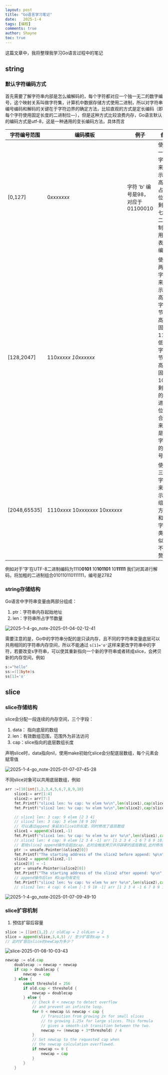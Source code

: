 ```yaml
---
layout: post
title: "Go语言学习笔记"
date:   2025-1-4
tags: [编程]
comments: true
author: Shayne
toc: true
---
```

这篇文章中，我将整理我学习Go语言过程中的笔记

<!-- more -->

## string

### 默认字符编码方式

首先需要了解字符串内部是怎么编解码的，每个字符都对应一个独一无二的数字编号，这个映射关系叫做字符集，计算机中数据存储方式使用二进制，所以对字符串编号编码和解码的关键在于字符边界的确定方法，比较直观的方式是定长编码（即每个字符使用固定长度的二进制位—），但是这种方式比较浪费内存，Go语言默认的编码方式是utf-8，这是一种通用的变长编码方法，具体而言

| 字符编号范围 | 编码模板                                  | 例子                              | 备注                                                                                                          |
| ------------ | ----------------------------------------- | --------------------------------- | ------------------------------------------------------------------------------------------------------------- |
| [0,127]      | 0*xxxxxxx*                              | 字符 'b' 编号是98，对应于01100010 | 使用一个字节来表示，高位0占位，剩下七位二进制位用于表示编号                                                   |
| [128,2047]   | 110*xxxxx *10*xxxxxx*                |                                   | 使用两个字节来表示，高位字节，高位固定110；<br />低位字节，高位固定10，剩余的二进制位组合起来就是该字符的编号 |
| [2048,65535] | 1110*xxxx* 10*xxxxxxx* 10*xxxxxx* |                                   | 使用三个字节来表示，组合方式和双字节类似，不作赘述                                                            |

例如对于’字‘在UTF-8二进制编码为1110**0101** 10**101101** 10**11111** 我们对其进行解码，将加粗的二进制组合010110110111111，编号是2782

### string存储结构

Go语言中字符串变量由两部分组成：

1. ptr：字符串内存起始地址
2. len：字符串所占字节数量

![2025-1-4-go_note-2025-01-04-02-12-41](https://secret-land.oss-cn-hangzhou.aliyuncs.com/blog/2025-1-4-go_note-2025-01-04-02-12-41.png)

需要注意的是，Go中的字符串分配的是只读内存，且不同的字符串变量底层可以共用相同的字符串内存空间，所以不能通过 `s[1]='o'`这样来更改字符串中的字符，若要改变s字符串，可以使其重新指向一个新的字符串或者转成slice，会拷贝新的内存空间，例如

```go
s:="hello"
ss:=([]byte)s
ss[1]='o'
```

## slice

### slice存储结构

slice会分配一段连续的内存空间，三个字段：

1. data： 指向底层的数组
2. len：有效数组范围，范围外为非法访问
3. cap：slice指向的底层数组长度

声明slice时，data指向nil，使用make初始化slice会分配底层数组，每个元素会赋零值

![2025-1-4-go_note-2025-01-07-07-45-28](https://secret-land.oss-cn-hangzhou.aliyuncs.com/blog/2025-1-4-go_note-2025-01-07-07-45-28.png)

不同slice对象可以共用底层数组，例如

```go
arr :=[10]int{1,2,3,4,5,6,7,8,9,10}
	slice1:= arr[1:4]
	slice2:= arr[7:]
	fmt.Printf("slice1 len: %v cap: %v elem %v\n",len(slice1),cap(slice1),slice1)
	fmt.Printf("slice2 len: %v cap: %v elem %v\n",len(slice2),cap(slice2),slice2)

	// slice1 len: 3 cap: 9 elem [2 3 4]
	// slice2 len: 3 cap: 3 elem [8 9 10]
	// 可以通过append 来延长slice1的长度，同时修改了底层数组
	slice1 = append(slice1,-1)
	fmt.Printf("slice1 len: %v cap: %v elem %v arr %v\n",len(slice1),cap(slice1),slice1,arr)
	// slice1 len: 4 cap: 9 elem [2 3 4 -1] arr [1 2 3 4 -1 6 7 8 9 10]
	// 若给slice2 append操作会超出cap，此时会触发拷贝并开辟新的底层数组,此时修改元素不会影响arr
	ptr := unsafe.Pointer(&slice2[0])
    fmt.Printf("The starting address of the slice2 before append: %p\n", ptr)
	slice2 = append(slice2,-1)
	slice2[0] = -1
	ptr = unsafe.Pointer(&slice2[0])
    fmt.Printf("The starting address of the slice2 after append: %p\n", ptr)
	// append操作后len 和cap均有变化 
	fmt.Printf("slice2 len: %v cap: %v elem %v arr %v\n",len(slice2),cap(slice2),slice2,arr)
	// slice2 len: 4 cap: 6 elem [-1 9 10 -1] arr [1 2 3 4 -1 6 7 8 9 10] 
```

![2025-1-4-go_note-2025-01-07-09-49-10](https://secret-land.oss-cn-hangzhou.aliyuncs.com/blog/2025-1-4-go_note-2025-01-07-09-49-10.png)

### slice扩容机制

1. 预估扩容后容量

```go
slice := []int{1,2} // oldCap = 2 oldLen = 2
slice = append(slice,3,4,5) // 至少扩容到cap = 5
// 此时扩容后slice的newCap为多少？
```

![slice-2025-01-08-10-03-43](https://secret-land.oss-cn-hangzhou.aliyuncs.com/blog/slice-2025-01-08-10-03-43.png)

```go
newcap := old.cap
	doublecap := newcap + newcap
	if cap > doublecap {
		newcap = cap
	} else {
		const threshold = 256
		if old.cap < threshold {
			newcap = doublecap
		} else {
			// Check 0 < newcap to detect overflow
			// and prevent an infinite loop.
			for 0 < newcap && newcap < cap {
				// Transition from growing 2x for small slices
				// to growing 1.25x for large slices. This formula
				// gives a smooth-ish transition between the two.
				newcap += (newcap + 3*threshold) / 4
			}
			// Set newcap to the requested cap when
			// the newcap calculation overflowed.
			if newcap <= 0 {
				newcap = cap
			}
		}
	}
```
